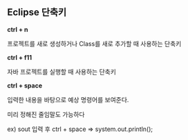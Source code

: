 ## Eclipse 단축키

**ctrl + n**

프로젝트를 새로 생성하거나
Class를 새로 추가할 때 사용하는 단축키

**ctrl + f11**

자바 프로젝트를 실행할 때 사용하는 단축키

**ctrl + space**

입력한 내용을 바탕으로 예상 명령어를 보여준다.

미리 정해진 줄임말도 가능하다

ex) sout 입력 후 ctrl + space => system.out.println();
